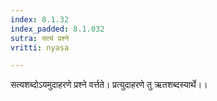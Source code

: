 ```yaml
---
index: 8.1.32
index_padded: 8.1.032
sutra: सत्यं प्रश्ने
vritti: nyasa

---
```

सत्यशब्दोऽयमुदाहरणे प्रश्ने वर्त्तते। प्रत्युदाहरणे तु ऋतशब्दस्यार्थे।।